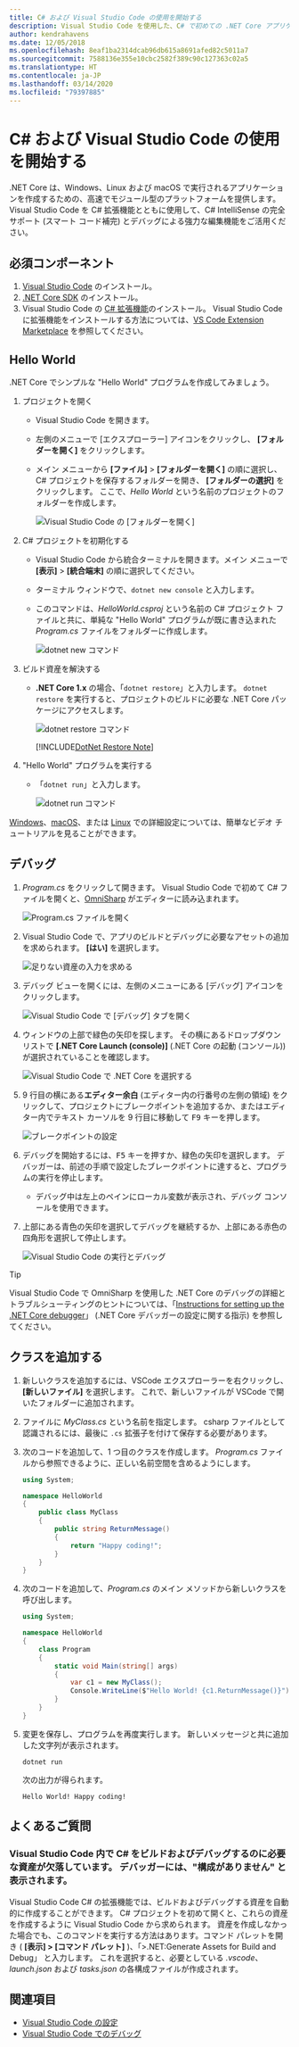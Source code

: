 ```yaml
---
title: C# および Visual Studio Code の使用を開始する
description: Visual Studio Code を使用した、C# で初めての .NET Core アプリケーションを作成してデバッグする方法について説明します。
author: kendrahavens
ms.date: 12/05/2018
ms.openlocfilehash: 8eaf1ba2314dcab96db615a8691afed82c5011a7
ms.sourcegitcommit: 7588136e355e10cbc2582f389c90c127363c02a5
ms.translationtype: HT
ms.contentlocale: ja-JP
ms.lasthandoff: 03/14/2020
ms.locfileid: "79397885"
---
```

# <a name="get-started-with-c-and-visual-studio-code"></a>C# および Visual Studio Code の使用を開始する

.NET Core は、Windows、Linux および macOS で実行されるアプリケーションを作成するための、高速でモジュール型のプラットフォームを提供します。 Visual Studio Code を C# 拡張機能とともに使用して、C# IntelliSense の完全サポート (スマート コード補完) とデバッグによる強力な編集機能をご活用ください。

## <a name="prerequisites"></a>必須コンポーネント

1. [Visual Studio Code](https://code.visualstudio.com/) のインストール。
2. [.NET Core SDK](https://dotnet.microsoft.com/download) のインストール。
3. Visual Studio Code の [C# 拡張機能](https://marketplace.visualstudio.com/items?itemName=ms-dotnettools.csharp)のインストール。 Visual Studio Code に拡張機能をインストールする方法については、[VS Code Extension Marketplace](https://code.visualstudio.com/docs/editor/extension-gallery) を参照してください。

## <a name="hello-world"></a>Hello World

.NET Core でシンプルな "Hello World" プログラムを作成してみましょう。

1. プロジェクトを開く

    - Visual Studio Code を開きます。
    - 左側のメニューで [エクスプローラー] アイコンをクリックし、 **[フォルダーを開く]** をクリックします。
    - メイン メニューから **[ファイル]**  >  **[フォルダーを開く]** の順に選択し、C# プロジェクトを保存するフォルダーを開き、 **[フォルダーの選択]** をクリックします。 ここで、*Hello World* という名前のプロジェクトのフォルダーを作成します。

      ![Visual Studio Code の [フォルダーを開く]](media/with-visual-studio-code/vs-code-open-folder.png)

2. C# プロジェクトを初期化する

    - Visual Studio Code から統合ターミナルを開きます。メイン メニューで **[表示]**  >  **[統合端末]** の順に選択してください。
    - ターミナル ウィンドウで、`dotnet new console` と入力します。
    - このコマンドは、*HelloWorld.csproj* という名前の C# プロジェクト ファイルと共に、単純な "Hello World" プログラムが既に書き込まれた *Program.cs* ファイルをフォルダーに作成します。

      ![dotnet new コマンド](media/with-visual-studio-code/dotnet-new-command.png)

3. ビルド資産を解決する

    - **.NET Core 1.x** の場合、「`dotnet restore`」と入力します。 `dotnet restore` を実行すると、プロジェクトのビルドに必要な .NET Core パッケージにアクセスします。

      ![dotnet restore コマンド](media/with-visual-studio-code/dotnet-restore-command.png)

      [!INCLUDE[DotNet Restore Note](~/includes/dotnet-restore-note.md)]

4. "Hello World" プログラムを実行する

    - 「`dotnet run`」と入力します。

      ![dotnet run コマンド](media/with-visual-studio-code/dotnet-run-command.png)

[Windows](https://channel9.msdn.com/Blogs/dotnet/Get-started-with-VS-Code-using-CSharp-and-NET-Core)、[macOS](https://channel9.msdn.com/Blogs/dotnet/Get-started-with-VS-Code-using-CSharp-and-NET-Core-on-MacOS)、または [Linux](https://channel9.msdn.com/Blogs/dotnet/Get-started-with-VS-Code-Csharp-dotnet-Core-Ubuntu) での詳細設定については、簡単なビデオ チュートリアルを見ることができます。

## <a name="debug"></a>デバッグ

1. *Program.cs* をクリックして開きます。 Visual Studio Code で初めて C# ファイルを開くと、[OmniSharp](https://www.omnisharp.net/) がエディターに読み込まれます。

    ![Program.cs ファイルを開く](media/with-visual-studio-code/open-program-cs.png)

2. Visual Studio Code で、アプリのビルドとデバッグに必要なアセットの追加を求められます。 **[はい]** を選択します。

    ![足りない資産の入力を求める](media/with-visual-studio-code/missing-assets.png)

3. デバッグ ビューを開くには、左側のメニューにある [デバッグ] アイコンをクリックします。

    ![Visual Studio Code で [デバッグ] タブを開く](media/with-visual-studio-code/open-debug-tab.png)

4. ウィンドウの上部で緑色の矢印を探します。 その横にあるドロップダウン リストで **[.NET Core Launch (console)]** \(.NET Core の起動 (コンソール)\) が選択されていることを確認します。

    ![Visual Studio Code で .NET Core を選択する](media/with-visual-studio-code/select-net-core.png)

5. 9 行目の横にある**エディター余白** (エディター内の行番号の左側の領域) をクリックして、プロジェクトにブレークポイントを追加するか、またはエディター内でテキスト カーソルを 9 行目に移動して <kbd>F9</kbd> キーを押します。

    ![ブレークポイントの設定](media/with-visual-studio-code/set-breakpoint-vs-code.png)

6. デバッグを開始するには、<kbd>F5</kbd> キーを押すか、緑色の矢印を選択します。 デバッガーは、前述の手順で設定したブレークポイントに達すると、プログラムの実行を停止します。
    - デバッグ中は左上のペインにローカル変数が表示され、デバッグ コンソールを使用できます。

7. 上部にある青色の矢印を選択してデバッグを継続するか、上部にある赤色の四角形を選択して停止します。

    ![Visual Studio Code の実行とデバッグ](media/with-visual-studio-code/run-debug-vs-code.png)

> [!TIP]
> Visual Studio Code で OmniSharp を使用した .NET Core のデバッグの詳細とトラブルシューティングのヒントについては、「[Instructions for setting up the .NET Core debugger](https://github.com/OmniSharp/omnisharp-vscode/blob/master/debugger.md)」 (.NET Core デバッガーの設定に関する指示) を参照してください。

## <a name="add-a-class"></a>クラスを追加する

1. 新しいクラスを追加するには、VSCode エクスプローラーを右クリックし、 **[新しいファイル]** を選択します。 これで、新しいファイルが VSCode で開いたフォルダーに追加されます。
2. ファイルに *MyClass.cs* という名前を指定します。 csharp ファイルとして認識されるには、最後に `.cs` 拡張子を付けて保存する必要があります。
3. 次のコードを追加して、1 つ目のクラスを作成します。 *Program.cs* ファイルから参照できるように、正しい名前空間を含めるようにします。

    ``` csharp
    using System;

    namespace HelloWorld
    {
        public class MyClass
        {
            public string ReturnMessage()
            {
                return "Happy coding!";
            }
        }
    }
    ```

4. 次のコードを追加して、*Program.cs* のメイン メソッドから新しいクラスを呼び出します。

    ```csharp
    using System;

    namespace HelloWorld
    {
        class Program
        {
            static void Main(string[] args)
            {
                var c1 = new MyClass();
                Console.WriteLine($"Hello World! {c1.ReturnMessage()}");
            }
        }
    }
    ```

5. 変更を保存し、プログラムを再度実行します。 新しいメッセージと共に追加した文字列が表示されます。

    ```dotnetcli
    dotnet run
    ```

    次の出力が得られます。

    ```console
    Hello World! Happy coding!
    ```

## <a name="faq"></a>よくあるご質問

### <a name="im-missing-required-assets-to-build-and-debug-c-in-visual-studio-code-my-debugger-says-no-configuration"></a>Visual Studio Code 内で C# をビルドおよびデバッグするのに必要な資産が欠落しています。 デバッガーには、"構成がありません" と表示されます。

Visual Studio Code C# の拡張機能では、ビルドおよびデバッグする資産を自動的に作成することができます。 C# プロジェクトを初めて開くと、これらの資産を作成するように Visual Studio Code から求められます。 資産を作成しなかった場合でも、このコマンドを実行する方法はあります。コマンド パレットを開き ( **[表示] > [コマンド パレット]** )、「>.NET:Generate Assets for Build and Debug」 と入力します。 これを選択すると、必要としている *.vscode*、*launch.json* および *tasks.json* の各構成ファイルが作成されます。

## <a name="see-also"></a>関連項目

- [Visual Studio Code の設定](https://code.visualstudio.com/docs/setup/setup-overview)
- [Visual Studio Code でのデバッグ](https://code.visualstudio.com/Docs/editor/debugging)
